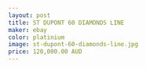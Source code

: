 ```yaml
---
layout: post
title: ST DUPONT 60 DIAMONDS LINE
maker: ebay
color: platinium
image: st-dupont-60-diamonds-line.jpg
price: 120,000.00 AUD
---
```

